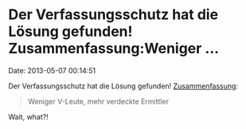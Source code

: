 Der Verfassungsschutz hat die Lösung gefunden! Zusammenfassung:Weniger \...
===========================================================================

Date: 2013-05-07 00:14:51

Der Verfassungsschutz hat die Lösung gefunden!
[Zusammenfassung](http://ml.spiegel.de/article.do?id=898133):

> Weniger V-Leute, mehr verdeckte Ermittler

Wait, what?!
